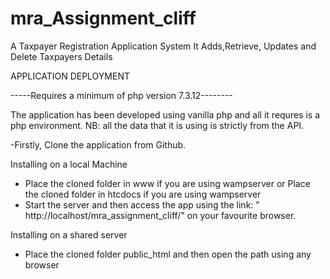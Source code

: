 # mra_Assignment_cliff
A Taxpayer Registration Application System
It Adds,Retrieve, Updates and Delete Taxpayers Details 

APPLICATION DEPLOYMENT

-----Requires a minimum of php version 7.3.12--------

The application has been developed using vanilla php and all it requres is a php environment. 
NB: all the data that it is using is strictly from the API.

-Firstly, Clone the application from Github.

Installing on a local Machine
- Place the cloned folder in www if you are using wampserver  or Place the cloned folder in htcdocs if you are using wampserver
- Start the server and then access the app using the link: " http://localhost/mra_assignment_cliff/" on your favourite browser.

Installing on a shared server
- Place the cloned folder public_html and then open the path using any browser